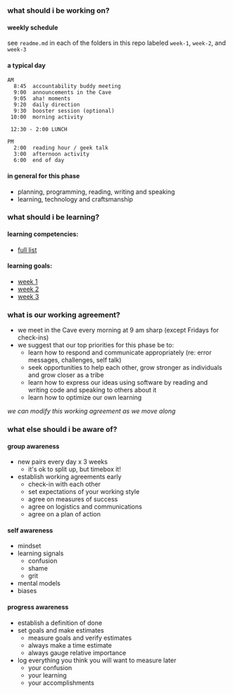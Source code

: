 ### what should i be working on?

#### weekly schedule

see `readme.md` in each of the folders in this repo labeled `week-1`, `week-2`, and `week-3`


#### a typical day

```text
AM
  8:45  accountability buddy meeting
  9:00  announcements in the Cave
  9:05  aha! moments
  9:20  daily direction
  9:30  booster session (optional)
 10:00  morning activity

 12:30 - 2:00 LUNCH

PM
  2:00  reading hour / geek talk
  3:00  afternoon activity
  6:00  end of day
```

#### in general for this phase

- planning, programming, reading, writing and speaking
- learning, technology and craftsmanship


### what should i be learning?

#### learning competencies:
- [full list](https://github.com/banana-slugs-2014/phase-1-guide/blob/master/learning-competencies.md)

#### learning goals:
- [week 1](https://gist.github.com/dbc-challenges/3e4ea14543cde43d89ca)  
- [week 2](https://gist.github.com/dbc-challenges/3c983819a8604593791b)  
- [week 3](https://gist.github.com/dbc-challenges/1da8d51de6229fedd73a)  


### what is our working agreement?

- we meet in the Cave every morning at 9 am sharp (except Fridays for check-ins)
- we suggest that our top priorities for this phase be to:
  - learn how to respond and communicate appropriately (re: error messages, challenges, self talk)
  - seek opportunities to help each other, grow stronger as individuals and grow closer as a tribe
  - learn how to express our ideas using software by reading and writing code and speaking to others about it
  - learn how to optimize our own learning

*we can modify this working agreement as we move along*

### what else should i be aware of?

#### group awareness

- new pairs every day x 3 weeks
  - it's ok to split up, but timebox it!
- establish working agreements early
  - check-in with each other
  - set expectations of your working style
  - agree on measures of success
  - agree on logistics and communications
  - agree on a plan of action

#### self awareness
- mindset
- learning signals
  - confusion
  - shame
  - grit
- mental models
- biases

#### progress awareness

- establish a definition of done
- set goals and make estimates
  - measure goals and verify estimates
  - always make a time estimate
  - always gauge relative importance
- log everything you think you will want to measure later
  - your confusion
  - your learning
  - your accomplishments


